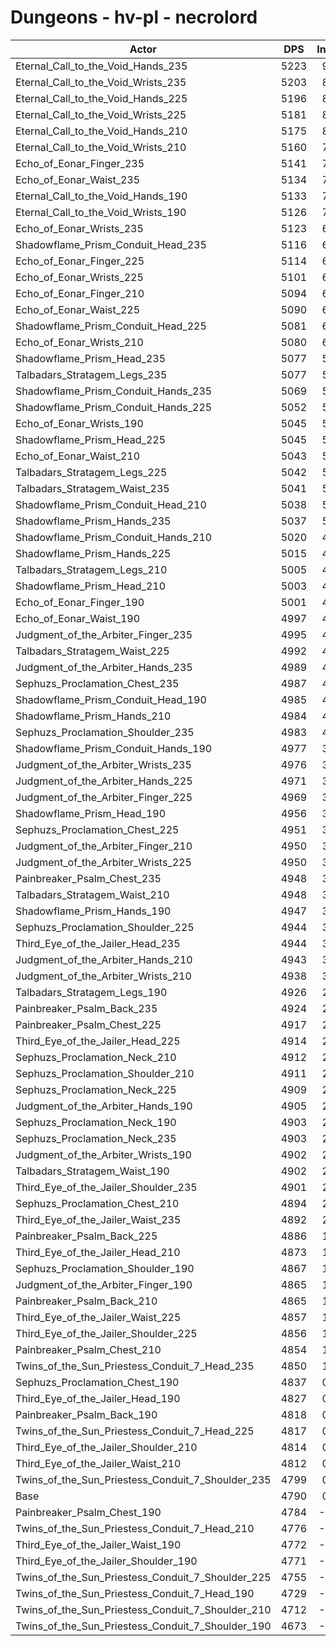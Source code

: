 # Dungeons - hv-pl - necrolord
| Actor | DPS | Increase |
|---|:---:|:---:|
|Eternal_Call_to_the_Void_Hands_235|5223|9.03%|
|Eternal_Call_to_the_Void_Wrists_235|5203|8.61%|
|Eternal_Call_to_the_Void_Hands_225|5196|8.46%|
|Eternal_Call_to_the_Void_Wrists_225|5181|8.15%|
|Eternal_Call_to_the_Void_Hands_210|5175|8.03%|
|Eternal_Call_to_the_Void_Wrists_210|5160|7.71%|
|Echo_of_Eonar_Finger_235|5141|7.32%|
|Echo_of_Eonar_Waist_235|5134|7.17%|
|Eternal_Call_to_the_Void_Hands_190|5133|7.15%|
|Eternal_Call_to_the_Void_Wrists_190|5126|7.00%|
|Echo_of_Eonar_Wrists_235|5123|6.94%|
|Shadowflame_Prism_Conduit_Head_235|5116|6.79%|
|Echo_of_Eonar_Finger_225|5114|6.75%|
|Echo_of_Eonar_Wrists_225|5101|6.48%|
|Echo_of_Eonar_Finger_210|5094|6.34%|
|Echo_of_Eonar_Waist_225|5090|6.25%|
|Shadowflame_Prism_Conduit_Head_225|5081|6.06%|
|Echo_of_Eonar_Wrists_210|5080|6.04%|
|Shadowflame_Prism_Head_235|5077|5.98%|
|Talbadars_Stratagem_Legs_235|5077|5.98%|
|Shadowflame_Prism_Conduit_Hands_235|5069|5.81%|
|Shadowflame_Prism_Conduit_Hands_225|5052|5.46%|
|Echo_of_Eonar_Wrists_190|5045|5.31%|
|Shadowflame_Prism_Head_225|5045|5.31%|
|Echo_of_Eonar_Waist_210|5043|5.27%|
|Talbadars_Stratagem_Legs_225|5042|5.25%|
|Talbadars_Stratagem_Waist_235|5041|5.23%|
|Shadowflame_Prism_Conduit_Head_210|5038|5.17%|
|Shadowflame_Prism_Hands_235|5037|5.15%|
|Shadowflame_Prism_Conduit_Hands_210|5020|4.79%|
|Shadowflame_Prism_Hands_225|5015|4.69%|
|Talbadars_Stratagem_Legs_210|5005|4.48%|
|Shadowflame_Prism_Head_210|5003|4.44%|
|Echo_of_Eonar_Finger_190|5001|4.39%|
|Echo_of_Eonar_Waist_190|4997|4.31%|
|Judgment_of_the_Arbiter_Finger_235|4995|4.27%|
|Talbadars_Stratagem_Waist_225|4992|4.21%|
|Judgment_of_the_Arbiter_Hands_235|4989|4.14%|
|Sephuzs_Proclamation_Chest_235|4987|4.10%|
|Shadowflame_Prism_Conduit_Head_190|4985|4.06%|
|Shadowflame_Prism_Hands_210|4984|4.04%|
|Sephuzs_Proclamation_Shoulder_235|4983|4.02%|
|Shadowflame_Prism_Conduit_Hands_190|4977|3.89%|
|Judgment_of_the_Arbiter_Wrists_235|4976|3.87%|
|Judgment_of_the_Arbiter_Hands_225|4971|3.77%|
|Judgment_of_the_Arbiter_Finger_225|4969|3.73%|
|Shadowflame_Prism_Head_190|4956|3.45%|
|Sephuzs_Proclamation_Chest_225|4951|3.35%|
|Judgment_of_the_Arbiter_Finger_210|4950|3.33%|
|Judgment_of_the_Arbiter_Wrists_225|4950|3.33%|
|Painbreaker_Psalm_Chest_235|4948|3.29%|
|Talbadars_Stratagem_Waist_210|4948|3.29%|
|Shadowflame_Prism_Hands_190|4947|3.27%|
|Sephuzs_Proclamation_Shoulder_225|4944|3.20%|
|Third_Eye_of_the_Jailer_Head_235|4944|3.20%|
|Judgment_of_the_Arbiter_Hands_210|4943|3.18%|
|Judgment_of_the_Arbiter_Wrists_210|4938|3.08%|
|Talbadars_Stratagem_Legs_190|4926|2.83%|
|Painbreaker_Psalm_Back_235|4924|2.79%|
|Painbreaker_Psalm_Chest_225|4917|2.64%|
|Third_Eye_of_the_Jailer_Head_225|4914|2.58%|
|Sephuzs_Proclamation_Neck_210|4912|2.54%|
|Sephuzs_Proclamation_Shoulder_210|4911|2.52%|
|Sephuzs_Proclamation_Neck_225|4909|2.47%|
|Judgment_of_the_Arbiter_Hands_190|4905|2.39%|
|Sephuzs_Proclamation_Neck_190|4903|2.35%|
|Sephuzs_Proclamation_Neck_235|4903|2.35%|
|Judgment_of_the_Arbiter_Wrists_190|4902|2.33%|
|Talbadars_Stratagem_Waist_190|4902|2.33%|
|Third_Eye_of_the_Jailer_Shoulder_235|4901|2.31%|
|Sephuzs_Proclamation_Chest_210|4894|2.16%|
|Third_Eye_of_the_Jailer_Waist_235|4892|2.12%|
|Painbreaker_Psalm_Back_225|4886|1.99%|
|Third_Eye_of_the_Jailer_Head_210|4873|1.72%|
|Sephuzs_Proclamation_Shoulder_190|4867|1.60%|
|Judgment_of_the_Arbiter_Finger_190|4865|1.56%|
|Painbreaker_Psalm_Back_210|4865|1.56%|
|Third_Eye_of_the_Jailer_Waist_225|4857|1.39%|
|Third_Eye_of_the_Jailer_Shoulder_225|4856|1.37%|
|Painbreaker_Psalm_Chest_210|4854|1.33%|
|Twins_of_the_Sun_Priestess_Conduit_7_Head_235|4850|1.24%|
|Sephuzs_Proclamation_Chest_190|4837|0.97%|
|Third_Eye_of_the_Jailer_Head_190|4827|0.76%|
|Painbreaker_Psalm_Back_190|4818|0.57%|
|Twins_of_the_Sun_Priestess_Conduit_7_Head_225|4817|0.55%|
|Third_Eye_of_the_Jailer_Shoulder_210|4814|0.49%|
|Third_Eye_of_the_Jailer_Waist_210|4812|0.45%|
|Twins_of_the_Sun_Priestess_Conduit_7_Shoulder_235|4799|0.18%|
|Base|4790|0.00%|
|Painbreaker_Psalm_Chest_190|4784|-0.14%|
|Twins_of_the_Sun_Priestess_Conduit_7_Head_210|4776|-0.30%|
|Third_Eye_of_the_Jailer_Waist_190|4772|-0.39%|
|Third_Eye_of_the_Jailer_Shoulder_190|4771|-0.41%|
|Twins_of_the_Sun_Priestess_Conduit_7_Shoulder_225|4755|-0.74%|
|Twins_of_the_Sun_Priestess_Conduit_7_Head_190|4729|-1.28%|
|Twins_of_the_Sun_Priestess_Conduit_7_Shoulder_210|4712|-1.64%|
|Twins_of_the_Sun_Priestess_Conduit_7_Shoulder_190|4673|-2.45%|
